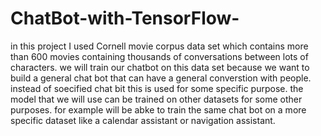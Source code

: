 # ChatBot-with-TensorFlow-
in this project I used Cornell movie corpus data set which contains more than 600 movies containing thousands of conversations between lots of characters. 
we will train our chatbot on this data set because we want to build a general chat bot that can have a general converstion with people.
instead of soecified chat bit this is used for some specific purpose. the model that we will use can be trained on other datasets for some other purposes.
for example will be abke to train the same chat bot on a more specific dataset like a calendar assistant or navigation assistant. 
